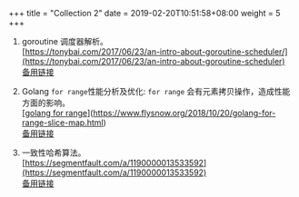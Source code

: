 +++
title = "Collection 2"
date =  2019-02-20T10:51:58+08:00
weight = 5
+++

1. goroutine 调度器解析。    
   [https://tonybai.com/2017/06/23/an-intro-about-goroutine-scheduler/](https://tonybai.com/2017/06/23/an-intro-about-goroutine-scheduler)    
   [备用链接](https://www.evernote.com/shard/s499/u/0/sh/f27c1cd8-734b-486e-9f7d-7f988b8649eb/7034f2a84388c053628ba819ae0a5ce2)    

2. Golang `for range`性能分析及优化: `for range` 会有元素拷贝操作，造成性能方面的影响。    
   [[golang for range](https://www.flysnow.org/2018/10/20/golang-for-range-slice-map.html)](https://www.flysnow.org/2018/10/20/golang-for-range-slice-map.html)    
   [备用链接](https://www.evernote.com/shard/s499/u/0/sh/b5f0dbef-1072-4211-bfde-f3b56e243f6c/af6da1046f8e686a2694ce87c6446c09)

3. 一致性哈希算法。    
   [https://segmentfault.com/a/1190000013533592](https://segmentfault.com/a/1190000013533592)    
   [备用链接](https://www.evernote.com/shard/s499/u/0/sh/ccdca073-3bb3-4179-ae17-413504c76ca6/64b64e5eefbddccbeb367037e36fa7e1)